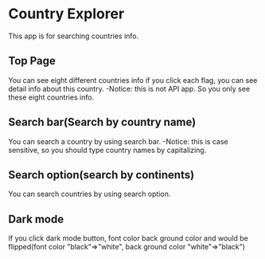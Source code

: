 # Country Explorer

This app is for searching countries info.

## Top Page
You can see eight different countries info if you click each flag, you can see detail info about this country.
-Notice: this is not API app. So you only see these eight countries info.

## Search bar(Search by country name)
You can search a country by using search bar.
-Notice: this is case sensitive, so you should type country names by capitalizing.

## Search option(search by continents)
You can search countries by using search option.

## Dark mode
If you click dark mode button, font color back ground color and would be flipped(font color "black"=>"white", back ground color "white"=>"black")
